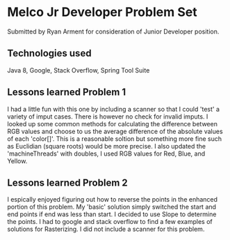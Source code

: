 # Melco Jr Developer Problem Set 
Submitted by Ryan Arment for consideration of Junior Developer position.

## Technologies used
Java 8, Google, Stack Overflow, Spring Tool Suite

## Lessons learned Problem 1
I had a little fun with this one by including a scanner so that I could 'test' a variety of imput cases. There is however no check for invalid imputs.
 I looked up some common methods for calculating the difference between RGB values and choose to us the average difference of the absolute values of each 'color[]'. This is a reasonable soltion but something more fine such as Euclidian (square roots) would be more precise. I also updated the 'machineThreads' with doubles, I used RGB values for Red, Blue, and Yellow.


## Lessons learned Problem 2
I espically enjoyed figuring out how to reverse the points in the enhanced portion of this problem. My 'basic' solution simply switched the start and end points if end was less than start. I decided to use Slope to determine the points. I had to google and stack overflow to find a few examples of solutions for Rasterizing. I did not include a scanner for this problem.
